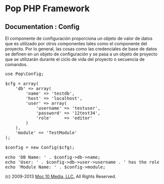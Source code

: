 Pop PHP Framework
=================

Documentation : Config
----------------------

El componente de configuración proporciona un objeto de valor de datos que es utilizado por otros componentes tales como el componente del proyecto. Por lo general, las cosas como las credenciales de base de datos se definen en un objeto de configuración y se pasa a un objeto de proyecto que se utilizarán durante el ciclo de vida del proyecto o secuencia de comandos.

<pre>
use Pop\Config;

$cfg = array(
    'db' => array(
        'name' => 'testdb',
        'host' => 'localhost',
        'user' => array(
            'username' => 'testuser',
            'password' => '12test34',
            'role'     => 'editor'
        )
    ),
    'module' => 'TestModule'
);

$config = new Config($cfg);

echo 'DB Name: ' . $config->db->name;
echo 'User: ' . $config->db->user->username . ' has the role: ' . $config->db->user->role;
echo 'Module Name: ' . $config->module;
</pre>

(c) 2009-2013 [Moc 10 Media, LLC.](http://www.moc10media.com) All Rights Reserved.
